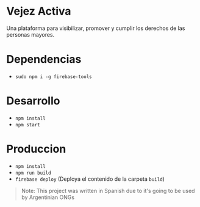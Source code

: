 # Vejez Activa
Una plataforma para visibilizar, promover y cumplir los derechos de las personas mayores.

# Dependencias
* `sudo npm i -g firebase-tools`

# Desarrollo
* `npm install`
* `npm start`


# Produccion
* `npm install`
* `npm run build`
* `firebase deploy` (Deploya el contenido de la carpeta `build`)

> Note: This project was written in Spanish due to it's going to be used by Argentinian ONGs
